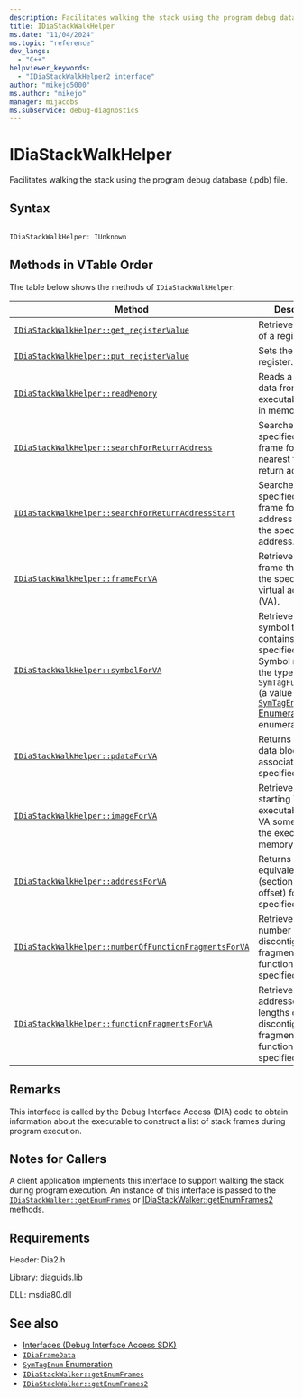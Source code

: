 ```yaml
---
description: Facilitates walking the stack using the program debug database (.pdb) file.
title: IDiaStackWalkHelper
ms.date: "11/04/2024"
ms.topic: "reference"
dev_langs:
  - "C++"
helpviewer_keywords:
  - "IDiaStackWalkHelper2 interface"
author: "mikejo5000"
ms.author: "mikejo"
manager: mijacobs
ms.subservice: debug-diagnostics
---
```


# IDiaStackWalkHelper

Facilitates walking the stack using the program debug database (.pdb) file.

## Syntax

```C++

IDiaStackWalkHelper: IUnknown

```

## Methods in VTable Order

 The table below shows the methods of `IDiaStackWalkHelper`:

|Method|Description|
|------------|-----------------|
|[`IDiaStackWalkHelper::get_registerValue`](../../debugger/debug-interface-access/idiastackwalkhelper-get-registervalue.md)|Retrieves the value of a register.|
|[`IDiaStackWalkHelper::put_registerValue`](../../debugger/debug-interface-access/idiastackwalkhelper-put-registervalue.md)|Sets the value of a register.|
|[`IDiaStackWalkHelper::readMemory`](../../debugger/debug-interface-access/idiastackwalkhelper-readmemory.md)|Reads a block of data from the executable's image in memory.|
|[`IDiaStackWalkHelper::searchForReturnAddress`](../../debugger/debug-interface-access/idiastackwalkhelper-searchforreturnaddress.md)|Searches the specified stack frame for the nearest function return address.|
|[`IDiaStackWalkHelper::searchForReturnAddressStart`](../../debugger/debug-interface-access/idiastackwalkhelper-searchforreturnaddressstart.md)|Searches the specified stack frame for a return address at or near the specified stack address.|
|[`IDiaStackWalkHelper::frameForVA`](../../debugger/debug-interface-access/idiastackwalkhelper-frameforva.md)|Retrieves the stack frame that contains the specified virtual address (VA).|
|[`IDiaStackWalkHelper::symbolForVA`](../../debugger/debug-interface-access/idiastackwalkhelper-symbolforva.md)|Retrieves the symbol that contains the specified VA. **Note:**  Symbol must have the type `SymTagFunctionType` (a value from the [`SymTagEnum` Enumeration](../../debugger/debug-interface-access/symtagenum.md) enumeration).|
|[`IDiaStackWalkHelper::pdataForVA`](../../debugger/debug-interface-access/idiastackwalkhelper-pdataforva.md)|Returns the PDATA data block  associated with the specified VA.|
|[`IDiaStackWalkHelper::imageForVA`](../../debugger/debug-interface-access/idiastackwalkhelper-imageforva.md)|Retrieves the starting VA of an executable, given a VA somewhere in the executable's memory space.|
|[`IDiaStackWalkHelper::addressForVA`](../../debugger/debug-interface-access/idiastackwalkhelper-addressforva.md)|Returns the equivalent address (section and offset) for the specified VA.|
|[`IDiaStackWalkHelper::numberOfFunctionFragmentsForVA`](../../debugger/debug-interface-access/idiastackwalkhelper-numberoffunctionfragmentsforva.md)|Retrieves the number of discontiguous fragments for the function at the specified VA.|
|[`IDiaStackWalkHelper::functionFragmentsForVA`](../../debugger/debug-interface-access/idiastackwalkhelper-functionfragmentsforva.md)|Retrieves the addresses and lengths of discontiguous fragments for the function at the specified VA.|

## Remarks

 This interface is called by the Debug Interface Access (DIA) code to obtain information about the executable to construct a list of stack frames during program execution.

## Notes for Callers

 A client application implements this interface to support walking the stack during program execution. An instance of this interface is passed to the [`IDiaStackWalker::getEnumFrames`](../../debugger/debug-interface-access/idiastackwalker-getenumframes.md) or [IDiaStackWalker::getEnumFrames2](../../debugger/debug-interface-access/idiastackwalker-getenumframes2.md) methods.

## Requirements

 Header: Dia2.h

 Library: diaguids.lib

 DLL: msdia80.dll

## See also

- [Interfaces (Debug Interface Access SDK)](../../debugger/debug-interface-access/interfaces-debug-interface-access-sdk.md)
- [`IDiaFrameData`](../../debugger/debug-interface-access/idiaframedata.md)
- [`SymTagEnum` Enumeration](../../debugger/debug-interface-access/symtagenum.md)
- [`IDiaStackWalker::getEnumFrames`](../../debugger/debug-interface-access/idiastackwalker-getenumframes.md)
- [`IDiaStackWalker::getEnumFrames2`](../../debugger/debug-interface-access/idiastackwalker-getenumframes2.md)
